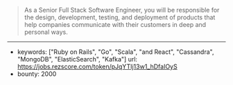 >As a Senior Full Stack Software Engineer, you will be responsible for the design, development, testing, and deployment of products that help companies communicate with their customers in deep and personal ways.
------
- keywords: ["Ruby on Rails", "Go", "Scala", "and React", "Cassandra", "MongoDB", "ElasticSearch", "Kafka"]
url: https://jobs.rezscore.com/token/pJqYTIj13w1_hDfaIOyS
- bounty: 2000
